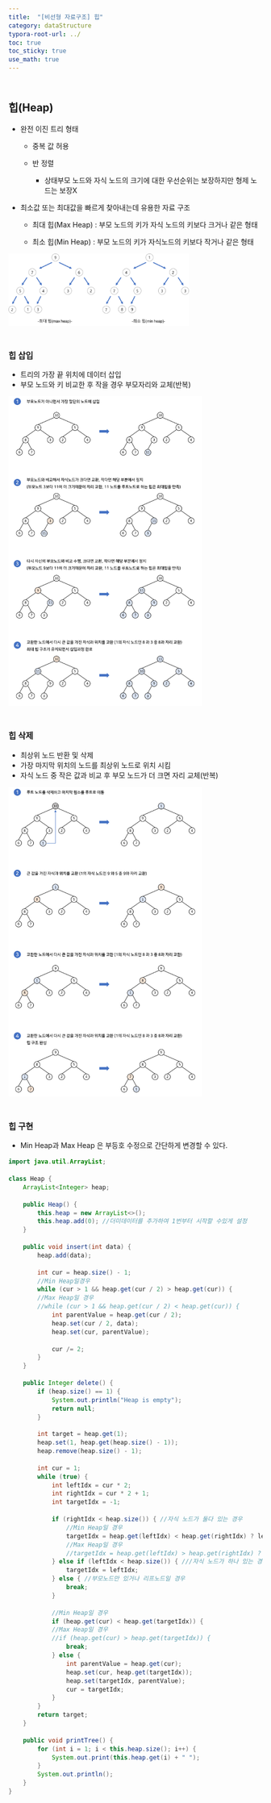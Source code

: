 ```yaml
---
title:  "[비선형 자료구조] 힙"
category: dataStructure
typora-root-url: ../
toc: true
toc_sticky: true
use_math: true
---
```


## <br>힙(Heap)

- 완전 이진 트리 형태

  - 중복 값 허용

  - 반 정렬 
    - 상태부모 노드와 자식 노드의 크기에 대한 우선순위는 보장하지만 형제 노드는 보장X

- 최소값 또는 최대값을 빠르게 찾아내는데 유용한 자료 구조

  - 최대 힙(Max Heap) : 부모 노드의 키가 자식 노드의 키보다 크거나 같은 형태 

  - 최소 힙(Min Heap) : 부모 노드의 키가 자식노드의 키보다 작거나 같은 형태

    

<img src="/images/2023-11-31-algorithm-Heap/heap-1700280061890-3.png" alt="heap" style="zoom:35%;" />

### <br>힙 삽입

- 트리의 가장 끝 위치에 데이터 삽입
- 부모 노드와 키 비교한 후 작을 경우 부모자리와 교체(반복)



<img src="/images/2023-11-31-algorithm-Heap/heap insert.png" alt="heap insert" style="zoom:60%;" />

### <br>힙 삭제

- 최상위 노드 반환 및 삭제
- 가장 마지막 위치의 노드를 최상위 노드로 위치 시킴
- 자식 노드 중 작은 값과 비교 후 부모 노드가 더 크면 자리 교체(반복)



<img src="/images/2023-11-31-algorithm-Heap/heap delete.png" alt="heap delete" style="zoom:60%;" />



### <br>힙 구현

- Min Heap과 Max Heap 은 부등호 수정으로 간단하게 변경할 수 있다.

```java
import java.util.ArrayList;

class Heap {
    ArrayList<Integer> heap;

    public Heap() {
        this.heap = new ArrayList<>();
        this.heap.add(0); //더미데이터를 추가하여 1번부터 시작할 수있게 설정
    }

    public void insert(int data) {
        heap.add(data);

        int cur = heap.size() - 1;
        //Min Heap일경우
        while (cur > 1 && heap.get(cur / 2) > heap.get(cur)) {
        //Max Heap일 경우
        //while (cur > 1 && heap.get(cur / 2) < heap.get(cur)) {
            int parentValue = heap.get(cur / 2);
            heap.set(cur / 2, data);
            heap.set(cur, parentValue);

            cur /= 2;
        }
    }

    public Integer delete() {
        if (heap.size() == 1) {
            System.out.println("Heap is empty");
            return null;
        }

        int target = heap.get(1);
        heap.set(1, heap.get(heap.size() - 1));
        heap.remove(heap.size() - 1);

        int cur = 1;
        while (true) {
            int leftIdx = cur * 2;
            int rightIdx = cur * 2 + 1;
            int targetIdx = -1;

            if (rightIdx < heap.size()) { //자식 노드가 둘다 있는 경우
                //Min Heap일 경우
                targetIdx = heap.get(leftIdx) < heap.get(rightIdx) ? leftIdx : rightIdx;
                //Max Heap일 경우
                //targetIdx = heap.get(leftIdx) > heap.get(rightIdx) ? leftIdx : rightIdx;
            } else if (leftIdx < heap.size()) { ///자식 노드가 하나 있는 경우
                targetIdx = leftIdx;
            } else { //부모노드만 있거나 리프노드일 경우
                break;
            }

            //Min Heap일 경우
            if (heap.get(cur) < heap.get(targetIdx)) {
            //Max Heap일 경우
            //if (heap.get(cur) > heap.get(targetIdx)) {
                break;
            } else {
                int parentValue = heap.get(cur);
                heap.set(cur, heap.get(targetIdx));
                heap.set(targetIdx, parentValue);
                cur = targetIdx;
            }
        }
        return target;
    }

    public void printTree() {
        for (int i = 1; i < this.heap.size(); i++) {
            System.out.print(this.heap.get(i) + " ");
        }
        System.out.println();
    }
}
```

